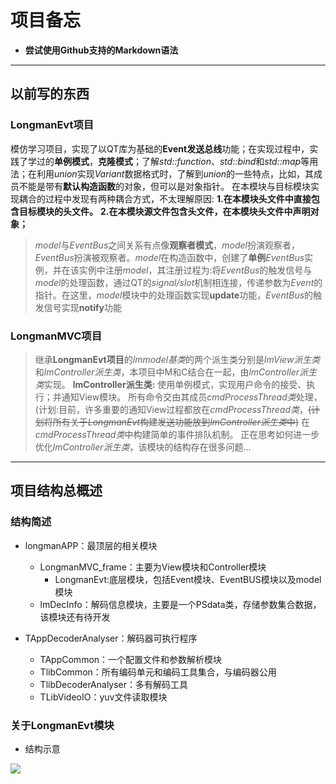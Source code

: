 # 项目备忘

* **尝试使用Github支持的Markdown语法**

***
## 以前写的东西
### LongmanEvt项目
模仿学习项目，实现了以QT库为基础的**Event发送总线**功能；在实现过程中，实践了学过的**单例模式**，**克隆模式**；了解*std::function*、*std::bind*和*std::map*等用法；在利用*union*实现*Variant*数据格式时，了解到*union*的一些特点，比如，其成员不能是带有**默认构造函数**的对象，但可以是对象指针。
在本模块与目标模块实现耦合的过程中发现有两种耦合方式，不太理解原因:
**1.在本模块头文件中直接包含目标模块的头文件。**
**2.在本模块源文件包含头文件，在本模块头文件中声明对象；**
> *model*与*EventBus*之间关系有点像**观察者模式**，*model*扮演观察者，*EventBus*扮演被观察者。*model*在构造函数中，创建了**单例***EventBus*实例，并在该实例中注册*model*，其注册过程为:将*EventBus*的触发信号与*model*的处理函数，通过QT的*signal/slot*机制相连接，传递参数为*Event*的指针。在这里，*model*模块中的处理函数实现**update**功能，*EventBus*的触发信号实现**notify**功能
### LongmanMVC项目
> 继承**LongmanEvt项目**的*lmmodel基类*的两个派生类分别是*lmView派生类*和*lmController派生类*，本项目中M和C结合在一起，由*lmController派生类*实现。
> **lmController派生类:**
> 使用单例模式，实现用户命令的接受、执行；并通知View模块。
> 所有命令交由其成员*cmdProcessThread类*处理，(计划:目前，许多重要的通知View过程都放在*cmdProcessThread类*，~~(计划将所有关于*LongmanEvt*构建发送功能放到*lmController派生类*中)~~
> 在*cmdProcessThread类*中构建简单的事件排队机制。
> 正在思考如何进一步优化*lmController派生类*，该模块的结构存在很多问题...

***

## 项目结构总概述

### 结构简述

- longmanAPP：最顶层的相关模块
	- LongmanMVC_frame：主要为View模块和Controller模块
		- LongmanEvt:底层模块，包括Event模块、EventBUS模块以及model模块
	- lmDecInfo：解码信息模块，主要是一个PSdata类，存储参数集合数据，该模块还有待开发

- TAppDecoderAnalyser：解码器可执行程序
	- TAppCommon：一个配置文件和参数解析模块
	- TlibCommon：所有编码单元和编码工具集合，与编码器公用
	- TlibDecoderAnalyser：多有解码工具
	- TLibVideoIO：yuv文件读取模块

### 关于LongmanEvt模块
* 结构示意

![](/doc/结构示意.png)

